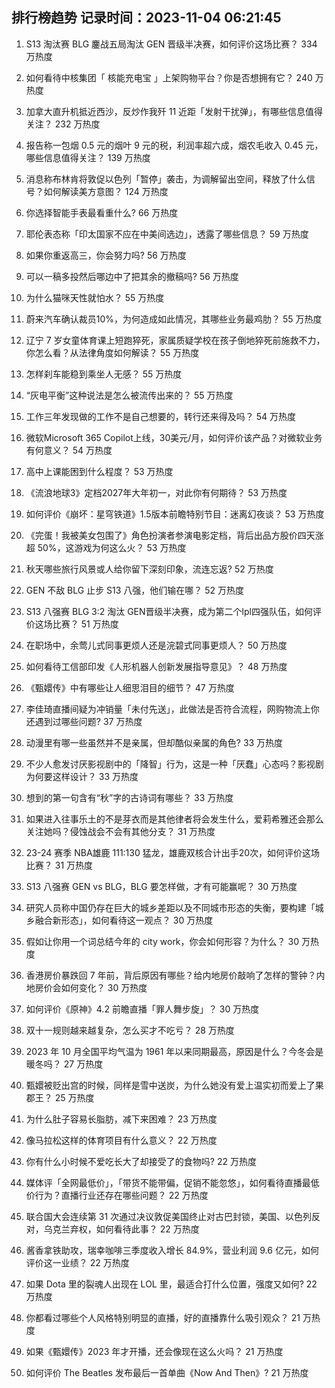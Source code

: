 
## 排行榜趋势 记录时间：2023-11-04 06:21:45
  
  1. S13 淘汰赛 BLG 鏖战五局淘汰 GEN 晋级半决赛，如何评价这场比赛？ 334 万热度
    
  2. 如何看待中核集团「 核能充电宝 」上架购物平台？你是否想拥有它？ 240 万热度
    
  3. 加拿大直升机抵近西沙，反炒作我歼 11 近距「发射干扰弹」，有哪些信息值得关注？ 232 万热度
    
  4. 报告称一包烟 0.5 元的烟叶 9 元的税，利润率超六成，烟农毛收入 0.45 元，哪些信息值得关注？ 139 万热度
    
  5. 消息称布林肯将敦促以色列「暂停」袭击，为调解留出空间，释放了什么信号？如何解读美方意图？ 124 万热度
    
  6. 你选择智能手表最看重什么? 66 万热度
    
  7. 耶伦表态称「印太国家不应在中美间选边」，透露了哪些信息？ 59 万热度
    
  8. 如果你重返高三，你会努力吗? 56 万热度
    
  9. 可以一稿多投然后哪边中了把其余的撤稿吗? 56 万热度
    
  10. 为什么猫咪天性就怕水？ 55 万热度
    
  11. 蔚来汽车确认裁员10%，为何造成如此情况，其哪些业务最鸡肋？ 55 万热度
    
  12. 辽宁 7 岁女童体育课上短跑猝死，家属质疑学校在孩子倒地猝死前施救不力，你怎么看？从法律角度如何解读？ 55 万热度
    
  13. 怎样刹车能稳到乘坐人无感？ 55 万热度
    
  14. “灰电平衡”这种说法是怎么被流传出来的？ 55 万热度
    
  15. 工作三年发现做的工作不是自己想要的，转行还来得及吗？ 54 万热度
    
  16. 微软Microsoft 365 Copilot上线，30美元/月，如何评价该产品？对微软业务有何意义？ 54 万热度
    
  17. 高中上课能困到什么程度？ 53 万热度
    
  18. 《流浪地球3》定档2027年大年初一，对此你有何期待？ 53 万热度
    
  19. 如何评价《崩坏：星穹铁道》1.5版本前瞻特别节目：迷离幻夜谈？ 53 万热度
    
  20. 《完蛋！我被美女包围了》角色扮演者参演电影定档，背后出品方股价四天涨超 50%，这游戏为何这么火？ 53 万热度
    
  21. 秋天哪些旅行风景或人给你留下深刻印象，流连忘返? 52 万热度
    
  22. GEN 不敌 BLG 止步 S13 八强，他们输在哪？ 52 万热度
    
  23. S13 八强赛 BLG 3:2 淘汰 GEN晋级半决赛，成为第二个lpl四强队伍，如何评价这场比赛？ 51 万热度
    
  24. 在职场中，余莺儿式同事更烦人还是浣碧式同事更烦人？ 50 万热度
    
  25. 如何看待工信部印发《人形机器人创新发展指导意见》？ 48 万热度
    
  26. 《甄嬛传》中有哪些让人细思泪目的细节？ 47 万热度
    
  27. 李佳琦直播间疑为冲销量「未付先送」，此做法是否符合流程，网购物流上你还遇到过哪些问题? 37 万热度
    
  28. 动漫里有哪一些虽然并不是亲属，但却酷似亲属的角色? 33 万热度
    
  29. 不少人愈发讨厌影视剧中的「降智」行为，这是一种「厌蠢」心态吗？影视剧为何要这样设计？ 33 万热度
    
  30. 想到的第一句含有“秋”字的古诗词有哪些？ 33 万热度
    
  31. 如果进入往事乐土的不是芽衣而是其他律者将会发生什么，爱莉希雅还会那么关注她吗？侵蚀战会不会有其他分支？ 31 万热度
    
  32. 23-24 赛季 NBA雄鹿 111:130 猛龙，雄鹿双核合计出手20次，如何评价这场比赛？ 31 万热度
    
  33. S13 八强赛 GEN vs BLG，BLG 要怎样做，才有可能赢呢？ 30 万热度
    
  34. 研究人员称中国仍存在巨大的城乡差距以及不同城市形态的失衡，要构建「城乡融合新形态」，如何看待这一观点？ 30 万热度
    
  35. 假如让你用一个词总结今年的 city work，你会如何形容？为什么？ 30 万热度
    
  36. 香港房价暴跌回 7 年前，背后原因有哪些？给内地房价敲响了怎样的警钟？内地房价会如何变化？ 30 万热度
    
  37. 如何评价《原神》4.2 前瞻直播「罪人舞步旋」？ 30 万热度
    
  38. 双十一规则越来越复杂，怎么买才不吃亏？ 28 万热度
    
  39. 2023 年 10 月全国平均气温为 1961 年以来同期最高，原因是什么？今冬会是暖冬吗？ 27 万热度
    
  40. 甄嬛被贬出宫的时候，同样是雪中送炭，为什么她没有爱上温实初而爱上了果郡王？ 25 万热度
    
  41. 为什么肚子容易长脂肪，减下来困难？ 23 万热度
    
  42. 像马拉松这样的体育项目有什么意义？ 22 万热度
    
  43. 你有什么小时候不爱吃长大了却接受了的食物吗? 22 万热度
    
  44. 媒体评「全网最低价」，「带货不能带偏，促销不能忽悠」，如何看待直播最低价行为？直播行业还存在哪些问题？ 22 万热度
    
  45. 联合国大会连续第 31 次通过决议敦促美国终止对古巴封锁，美国、以色列反对，乌克兰弃权，如何看待此事？ 22 万热度
    
  46. 酱香拿铁助攻，瑞幸咖啡三季度收入增长 84.9%，营业利润 9.6 亿元，如何评价这一业绩？ 22 万热度
    
  47. 如果 Dota 里的裂魂人出现在 LOL 里，最适合打什么位置，强度又如何? 22 万热度
    
  48. 你都看过哪些个人风格特别明显的直播，好的直播靠什么吸引观众？ 21 万热度
    
  49. 如果《甄嬛传》2023 年才开播，还会像现在这么火吗？ 21 万热度
    
  50. 如何评价 The Beatles 发布最后一首单曲《Now And Then》? 21 万热度
    